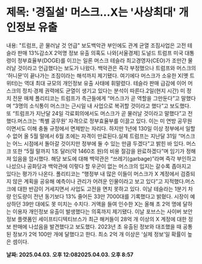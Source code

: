 # **제목: '경질설' 머스크…X는 '사상최대' 개인정보 유출**

  내용: "트럼프, 곧 물러날 것 언급" 보도백악관 부인에도 관계 균열 조짐사업은 고전 테슬라 판매 13%감소X 2억명 정보 유출 의혹도 나와[서울경제] 도널드 트럼프 미국 대통령이 정부효율부(DOGE)를 이끄는 일론 머스크 테슬라 최고경영자(CEO)가 조만간 물러날 것이라고 언급했다는 보도가 나왔다. 백악관은 즉각 부정했으나 트럼프와 머스크의 ‘허니문’이 끝나가는 조짐이라는 해석까지 제기됐다. 여기에다 머스크가 소유한 X(옛 트위터)는 역대 최대 규모의 개인정보 유출 사태에 휘말렸다. 테슬라 판매 급감에 이어 머스크의 정치·경제 권력에도 균열이 생기고 있다는 분석이 따른다.2일(현지 시간) 미 정치 전문 매체 폴리티코는 트럼프가 측근들에게 “머스크가 곧 역할을 그만둔다”고 말했다며 “3명의 소식통이 머스크는 근시일 내 사업으로 복귀할 것이라고 했다”고 보도했다. 또 “트럼프가 지난달 24일 각료회의에서도 머스크가 곧 물러날 것이라고 말했다”고 전했다.머스크는 ‘특별 공무원’ 자격으로 정부효율부를 이끌고 있다. 이는 미 연방 공무원이면서도 이해 충돌 규정에서 면제받는 자리다. 하지만 1년에 130일 이상 정부에서 일할 수 없어 올 5월 말에서 6월 초에는 자격이 만료된다.실제 트럼프는 지난달 31일 “머스크는 어느 시점에서 돌아갈 것이지만 정부에 둘 수 있는 만큼 두겠다”고 밝힌 바 있다. 머스크 또한 “5월 말까지 1조 달러(약 1460조 원)의 비용 절감을 완료하겠다”며 임기가 정해져 있음을 암시했다. 해당 보도에 대해 백악관은 “쓰레기(garbage)”라며 즉각 부인하고 나섰으나 공화당과 백악관에 이렇다 할 우군이 없는 머스크의 입지는 갈수록 좁아지고 있다는 평가가 나온다. 폴리티코는 “행정부 내 많은 이들이 머스크가 X 계정에서 검증되지 않은 계획을 공유해 예측이나 관리가 어려운 인물이라고 보고 있다”고 지적했다.머스크에 대한 반감이 거세지면서 사업도 고전을 면치 못하고 있다. 이날 테슬라는 1분기 차량 인도량이 전년 동기보다 13% 줄어든 33만 7000대를 기록했다고 밝혔다. 시장이 예상하던 39만 대에도 못 미치는 수치다. 거액을 들여 인수한 X는 올해 초 2억 명에 달하는 이용자 개인정보 유출이 발생했다는 의혹까지 제기됐다. 이날 포브스는 사이버 보안 정보 플랫폼인 세이프티디텍티브스가 최근 해커들이 28억 개 이상의 X 계정에 대한 정보 판매에 나섰음을 발견했다고 보도했다. 2023년 초 유출된 정보와 대조했을 때 공통된 정보가 2억 100만 개에 달했다고 한다. 최소 2억 개 이상은 ‘실제 정보’일 확률이 높은 셈이다.

  **날짜: 2025.04.03. 오후 12:082025.04.03. 오후 8:57**